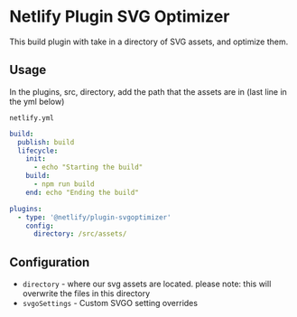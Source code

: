 # Netlify Plugin SVG Optimizer

This build plugin with take in a directory of SVG assets, and optimize them.

## Usage

In the plugins, src, directory, add the path that the assets are in (last line in the yml below)

`netlify.yml`

```yml
build:
  publish: build
  lifecycle:
    init:
      - echo "Starting the build"
    build:
      - npm run build
    end: echo "Ending the build"

plugins:
  - type: '@netlify/plugin-svgoptimizer'
    config:
      directory: /src/assets/
```

## Configuration

- `directory` - where our svg assets are located. please note: this will overwrite the files in this directory
- `svgoSettings` - Custom SVGO setting overrides
